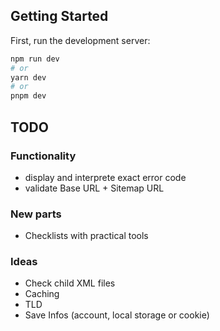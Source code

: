 ## Getting Started

First, run the development server:

```bash
npm run dev
# or
yarn dev
# or
pnpm dev
```

## TODO

### Functionality
- display and interprete exact error code
- validate Base URL + Sitemap URL

### New parts
- Checklists with practical tools

### Ideas
- Check child XML files
- Caching
- TLD
- Save Infos (account, local storage or cookie)

